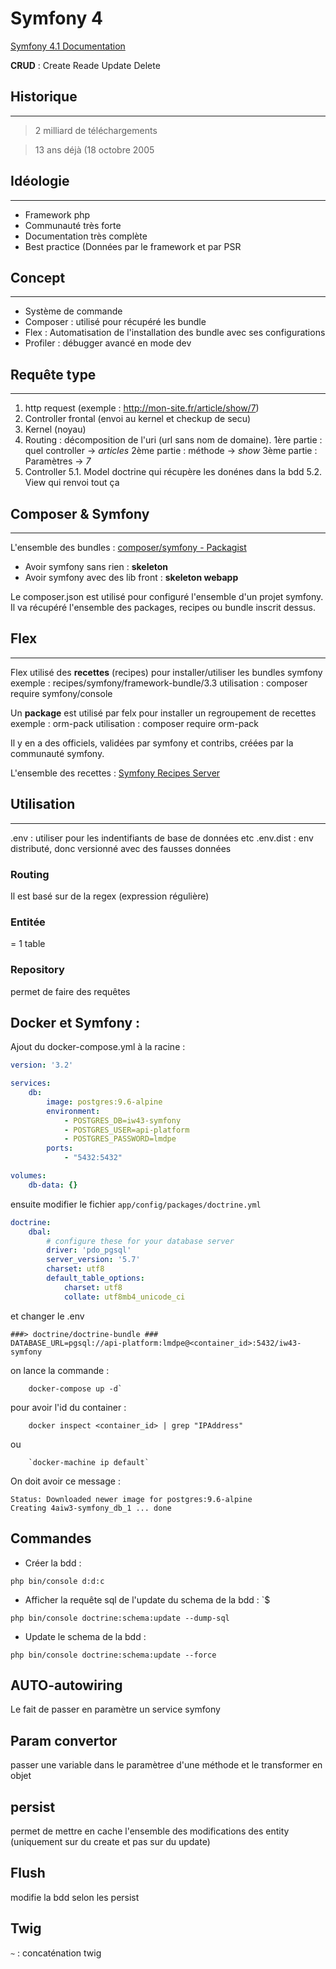 # Symfony 4

[Symfony 4.1 Documentation](https://symfony.com/doc/current/index.html)

**CRUD** : Create Reade Update Delete

## Historique
--- 
> 2 milliard de téléchargements

> 13 ans déjà (18 octobre 2005

## Idéologie
--- 
- Framework php
- Communauté très forte
- Documentation très complète
- Best practice (Données par le framework et par PSR

## Concept
--- 
- Système de commande
- Composer : utilisé pour récupéré les bundle
- Flex : Automatisation de l'installation des bundle avec ses configurations
- Profiler : débugger avancé en mode dev

## Requête type
---
1. http request (exemple : http://mon-site.fr/article/show/7)
2. Controller frontal  (envoi au kernel et checkup de secu)
3. Kernel (noyau)
4. Routing : décomposition de l'uri (url sans nom de domaine). 
   1ère partie : quel controller -> _articles_
   2ème partie : méthode -> _show_
   3ème partie : Paramètres -> _7_
5. Controller
5.1. Model doctrine qui récupère les donénes dans la bdd
5.2. View qui renvoi tout ça

## Composer & Symfony 
___

L'ensemble des bundles :
[composer/symfony - Packagist](https://packagist.org/packages/symfony/symfony)

- Avoir symfony sans rien : **skeleton**
- Avoir symfony avec des lib front : **skeleton webapp**

Le composer.json est utilisé pour configuré l'ensemble d'un projet symfony. Il va récupéré l'ensemble des packages, recipes ou bundle inscrit dessus.

## Flex
---
Flex utilisé des **recettes** (recipes) pour installer/utiliser les bundles symfony
exemple : recipes/symfony/framework-bundle/3.3
utilisation : composer require symfony/console

Un **package** est utilisé par felx pour installer un regroupement de recettes
exemple : orm-pack
utilisation : composer require orm-pack

Il y en a des officiels, validées par symfony et contribs, créées par la communauté symfony.

L'ensemble des recettes :
[Symfony Recipes Server](https://symfony.sh/)

## Utilisation
---

.env : utiliser pour les indentifiants de base de données etc
.env.dist : env distributé, donc versionné avec des fausses données

### Routing
Il est basé sur de la regex (expression régulière)

### Entitée

= 1 table

### Repository

permet de faire des requêtes

## Docker et Symfony : 

Ajout du docker-compose.yml à la racine : 
```yml
version: '3.2'

services:
    db:
        image: postgres:9.6-alpine
        environment:
            - POSTGRES_DB=iw43-symfony
            - POSTGRES_USER=api-platform
            - POSTGRES_PASSWORD=lmdpe
        ports:
            - "5432:5432"

volumes:
    db-data: {}
```

ensuite modifier le fichier `app/config/packages/doctrine.yml`

```yml
doctrine:
    dbal:
        # configure these for your database server
        driver: 'pdo_pgsql'
        server_version: '5.7'
        charset: utf8
        default_table_options:
            charset: utf8
            collate: utf8mb4_unicode_ci
```

et changer le .env
```
###> doctrine/doctrine-bundle ###
DATABASE_URL=pgsql://api-platform:lmdpe@<container_id>:5432/iw43-symfony
```

 on lance la commande : 
```
    docker-compose up -d`
```

pour avoir l'id du container : 

```
    docker inspect <container_id> | grep "IPAddress"
```
ou
```
    `docker-machine ip default`
```

On doit avoir ce message : 
```
Status: Downloaded newer image for postgres:9.6-alpine
Creating 4aiw3-symfony_db_1 ... done
```


## Commandes 

- Créer la bdd : 
```
php bin/console d:d:c
```
- Afficher la requête sql de l'update du schema de la bdd : `$ 
```
php bin/console doctrine:schema:update --dump-sql
```
- Update le schema de la bdd :  
```
php bin/console doctrine:schema:update --force
```



## AUTO-autowiring
Le fait de passer en paramètre un service symfony

## Param convertor
passer une variable dans le paramètree d'une méthode et le transformer en objet

## persist
permet de mettre en cache l'ensemble des modifications des entity (uniquement sur du create et pas sur du update)

## Flush
modifie la bdd selon les persist

## Twig

`~` : concaténation twig
